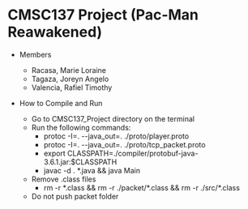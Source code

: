 # CMSC137 Project (Pac-Man Reawakened)

* Members
  - Racasa, Marie Loraine
  - Tagaza, Joreyn Angelo
  - Valencia, Rafiel Timothy

* How to Compile and Run
    - Go to CMSC137_Project directory on the terminal
    - Run the following commands: 
        - protoc -I=. --java_out=. ./proto/player.proto
        - protoc -I=. --java_out=. ./proto/tcp_packet.proto 
        - export CLASSPATH=./compiler/protobuf-java-3.6.1.jar:$CLASSPATH
        - javac -d . *.java && java Main
    - Remove .class files
        - rm -r \*.class && rm -r ./packet/\*.class && rm -r ./src/\*.class
    - Do not push packet folder

